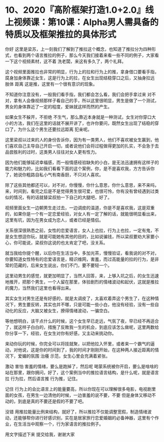 # 10、2020『高阶框架打造1.0+2.0』线上视频课：第10课：Alpha男人需具备的特质以及框架推拉的具体形式

你好 这里是梁苏，上一刻我们了解到了推拉这个概念，也知道了推拉分为四种形式，也看到两个语言推拉的例子，那么今天我们接着来看一些不同的例子，大家看一下这个视频素材，这不着 洗老闆，来这有多久了，两个礼拜。

这个视频里面推拉也非常的明显，行为上的拉和行为上的推，拿身借口要看手指，腐身加身体靠近女生，这是行为上的拉，在女生出现结稳穿口之后，又抽身拉远 肢体 距离 这是推，这里有一个很有意识的现象。

不知道你注意没有，一般我们看手指，我们都会怎么看，我们会把手拿过来 对不对，拿有人会像视频那样子看自己的手，所以这里很明显，男生是做了一个测试，男女的身体靠近了一定的程度，爱妹就这样而然的产生。

如果女生不躲开，不拒绝 不生气，那么靠近本身就是一种测试，女生对你穿口大小的方法，我们在这里的话就不展开讲了，也许你要问，既然女生出现了结稳的穿口了，为什么这个男生还要拉远距离 犯亲呢。

这里梁叔以过来的人的身份告诉你，因为有一类男人，他们不喜欢被女生赢到，他们喜欢自己主导自己开启一切，或者说他们会将过程做得更加的扎实，不会急于去品尝胜利的过时，这类男人往往对女人更有性力。

因为他们能够延迟幸福感，而一般情感经验缺失的小白，是无法迅速拥有这样子的能力和魅力的，比如我们看看下面的这个案例，你，是不是喜欢我，方方告诉你了，她说你粗路自私小气有南香厨，不只对人喜欢。

除了这些其他都还可以，对不对，你慢慢，你什么意思，你什么意思，来不来吗，来，时间到，看完之后是不是觉得男生很可爱，也很可怜，你有没有曾经遇到过类似的情况，有的话就替梁叔拍一下自己的大腿吧，好了。

视频里面女生一边朝男生走过去，一边调皮的温道，你是不是喜欢我，这是双重的，如果你是一个有一定恋爱经验，对女人有一定了解的话，就能很明显看出来，这里有坑，因为在男女成为恋人，或者已经是情侣。

关系很深很熟悉之前，女性的恋爱语言，女人上也拉，行为上也拉，一定有鬼，不是女生想逗你玩，就是可能她有其他的目的，比如说骗钱，所以梁叔要劝大家要小心，你可能说，梁叔你这说的也太肯定了吧，没关系。

就当我给你提个醒，以后你在生活当中，多加光茶，慢慢验证，看我说的对不对，你要知道女性特有的恋爱语言是，精识维网，害羞，而过高能量的拉的行为，是非常的范藏的，后来女生说出，你们不门，要不要轻一个。

这里动男生的感觉，就更加明显了，当然人回答，来，上够入坑之后，的女生迅速地推开，把那个男生，一个人留在那里，体验剧烈的情绪波动和起伏，这就是推拉的魔力，当然我们这里也看得出来。

其实女生对男生还是有好感的，就是太调皮了，太喜欢着弄这个男生了，在这种情况下，男生要反转，其实也并不哪，只是可能一些小白，他没有经验，没有一些自动化的反应，大脑又被女生，撩得情绪波动，一骗空白。

等他想明白，该干点什么的时候，这个女生早已走远，气氛了夜，早已经不再适合了，就这样子白白的，措施了反敗我一生的机会，到底应该怎么做呢，这里两数给你分享一下，经验，在女生对你有好感，又主动来挑动你。

来动你玩的时候，你完全可以将技就聚，以把他拉入怀里，或者来一个霸气的逼动，对他说，这是你的时间到了，我的时间才刚刚开始，在这种两人接近距离的情况下，爱媚的氛围 治癢 示范，女生心里会充满着紧张。

激动 害怕 害羞的情绪，要么是跑掉了，然后呢 喝蒙系统被你开启，要么是啥啥的站在那里，跟你拥问，好了，这个案例当中的推拉语言结构，是什么呢，就是语言拉 行为拉，然后语言推 行为推，记住。

记住 行为上的会比语言上的能量要高，所以你现在可以理解很多电影，电视剧里面的女孩，在男生一边清他的时候，一边害羞的说不要，不要 但是身体又移动不动的，到底是真的不要还是假的不要了吧。

没错 用推拉能量比例来结构，就好了，所以推拉不仅能调整宽假，制造情绪波动，还能够帮你进行好感识别，实在是居家旅行恋爱婚姻的必备神器，这里有个作业，在生活当中观察一个，行为家语言的推拉例子。

用文字描述下来 提交给我，谢谢大家